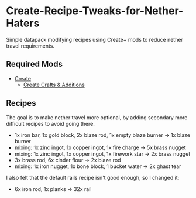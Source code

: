 # Create-Recipe-Tweaks-for-Nether-Haters
Simple datapack modifying recipes using Create+ mods to reduce nether travel requirements.

## Required Mods
- [Create](https://modrinth.com/mod/create)
  - [Create Crafts & Additions](https://www.curseforge.com/minecraft/mc-mods/createaddition)

## Recipes
The goal is to make nether travel more optional, by adding secondary more difficult recipes to avoid going there.

- 1x iron bar, 1x gold block, 2x blaze rod, 1x empty blaze burner -> 1x blaze burner
- mixing: 1x zinc ingot, 1x copper ingot, 1x fire charge -> 5x brass nugget
- mixing: 1x zinc ingot, 1x copper ingot, 1x firework star -> 2x brass nugget
- 3x brass rod, 6x cinder flour -> 2x blaze rod
- mixing: 1x iron nugget, 1x bone block, 1 bucket water -> 2x ghast tear

I also felt that the default rails recipe isn't good enough, so I changed it:
- 6x iron rod, 1x planks -> 32x rail
